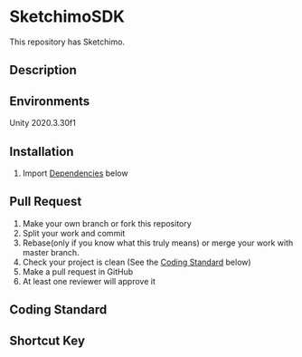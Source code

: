 # SketchimoSDK
This repository has Sketchimo.

## Description
<!-- Location for character/animation information to communicate with AICP platform
C:\Program Files\Epic Games\UE_4.25\Engine\Data -->

## Environments
Unity 2020.3.30f1

## Installation
1. Import [Dependencies](#dependencies) below

## Pull Request
1. Make your own branch or fork this repository
2. Split your work and commit
3. Rebase(only if you know what this truly means) or merge your work with master branch.
4. Check your project is clean (See the [Coding Standard](#coding-standard) below)
5. Make a pull request in GitHub
6. At least one reviewer will approve it

## Coding Standard

## Shortcut Key
